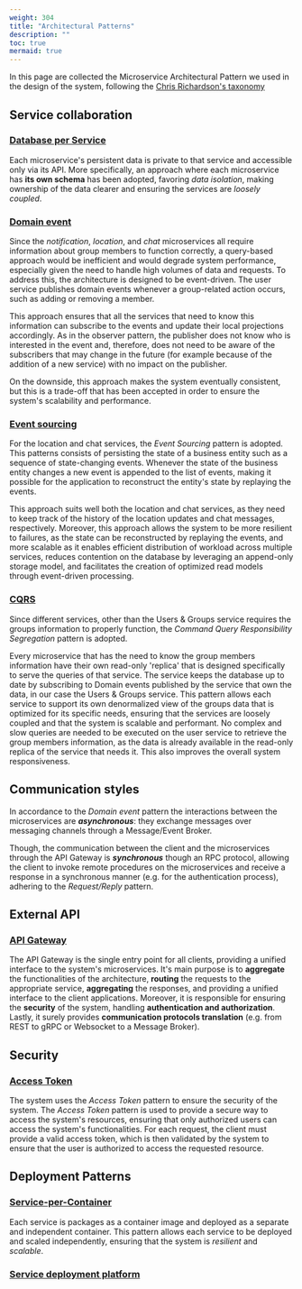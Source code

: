 ```yaml
---
weight: 304
title: "Architectural Patterns"
description: ""
toc: true
mermaid: true
---
```


In this page are collected the Microservice Architectural Pattern we used in the design of the system, following the [Chris Richardson's taxonomy](https://position-pal.github.io/docs/3-arch-design/4-patterns/)

## Service collaboration

### [Database per Service](https://microservices.io/patterns/data/database-per-service.html)

Each microservice's persistent data is private to that service and accessible only via its API.
More specifically, an approach where each microservice has **its own schema** has been adopted, favoring _data isolation_, making ownership of the data clearer and ensuring the services are _loosely coupled_.

### [Domain event](https://microservices.io/patterns/data/domain-event.html)

Since the _notification_, _location_, and _chat_ microservices all require information about group members to function correctly, a query-based approach would be inefficient and would degrade system performance, especially given the need to handle high volumes of data and requests.
To address this, the architecture is designed to be event-driven.
The user service publishes domain events whenever a group-related action occurs, such as adding or removing a member.

This approach ensures that all the services that need to know this information can subscribe to the events and update their local projections accordingly.
As in the observer pattern, the publisher does not know who is interested in the event and, therefore, does not need to be aware of the subscribers that may change in the future (for example because of the addition of a new service) with no impact on the publisher.

On the downside, this approach makes the system eventually consistent, but this is a trade-off that has been accepted in order to ensure the system's scalability and performance.

### [Event sourcing](https://microservices.io/patterns/data/event-sourcing.html)

For the location and chat services, the _Event Sourcing_ pattern is adopted.
This patterns consists of persisting the state of a business entity such as a sequence of state-changing events.
Whenever the state of the business entity changes a new event is appended to the list of events, making it possible for the application to reconstruct the entity's state by replaying the events.

This approach suits well both the location and chat services, as they need to keep track of the history of the location updates and chat messages, respectively.
Moreover, this approach allows the system to be more resilient to failures, as the state can be reconstructed by replaying the events, and more scalable as it enables efficient distribution of workload across multiple services, reduces contention on the database by leveraging an append-only storage model, and facilitates the creation of optimized read models through event-driven processing.

### [CQRS](https://microservices.io/patterns/data/cqrs.html)

Since different services, other than the Users & Groups service
requires the groups information to properly function, the _Command Query Responsibility Segregation_ pattern is adopted.

Every microservice that has the need to know the group members information have their own read-only 'replica' that is designed specifically to serve the queries of that service.
The service keeps the database up to date by subscribing to Domain events published by the service that own the data, in our case the Users & Groups service.
This pattern allows each service to support its own denormalized view of the groups data that is optimized for its specific needs, ensuring that the services are loosely coupled and that the system is scalable and performant.
No complex and slow queries are needed to be executed on the user service to retrieve the group members information, as the data is already available in the read-only replica of the service that needs it.
This also improves the overall system responsiveness.


## Communication styles

In accordance to the _Domain event_ pattern the interactions between the microservices are **_asynchronous_**: they exchange messages over messaging channels through a Message/Event Broker.

Though, the communication between the client and the microservices through the API Gateway is **_synchronous_** though an RPC protocol, allowing the client to invoke remote procedures on the microservices and receive a response in a synchronous manner (e.g. for the authentication process), adhering to the _Request/Reply_ pattern.

## External API

### [API Gateway](https://microservices.io/patterns/apigateway.html)

The API Gateway is the single entry point for all clients, providing a unified interface to the system's microservices.
It's main purpose is to **aggregate** the functionalities of the architecture, **routing** the requests to the appropriate service, **aggregating** the responses, and providing a unified interface to the client applications.
Moreover, it is responsible for ensuring the **security** of the system, handling **authentication and authorization**.
Lastly, it surely provides **communication protocols translation** (e.g. from REST to gRPC or Websocket to a Message Broker).

## Security

### [Access Token](https://microservices.io/patterns/security/access-token.html)

The system uses the _Access Token_ pattern to ensure the security of the system.
The _Access Token_ pattern is used to provide a secure way to access the system's resources, ensuring that only authorized users can access the system's functionalities.
For each request, the client must provide a valid access token, which is then validated by the system to ensure that the user is authorized to access the requested resource.

## Deployment Patterns

### [Service-per-Container](https://microservices.io/patterns/deployment/service-per-container.html)

Each service is packages as a container image and deployed as a separate and independent container.
This pattern allows each service to be deployed and scaled independently, ensuring that the system is _resilient_ and _scalable_.

### [Service deployment platform](https://microservices.io/patterns/deployment/service-deployment-platform.html)

